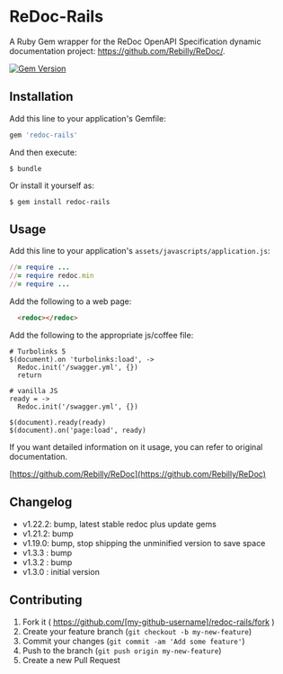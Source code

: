# ReDoc-Rails

A Ruby Gem wrapper for the ReDoc OpenAPI Specification dynamic documentation
project: https://github.com/Rebilly/ReDoc/.

[![Gem Version](https://badge.fury.io/rb/redoc-rails.svg)](http://badge.fury.io/rb/redoc-rails)

## Installation

Add this line to your application's Gemfile:

```ruby
gem 'redoc-rails'
```

And then execute:

    $ bundle

Or install it yourself as:

    $ gem install redoc-rails

## Usage

Add this line to your application's `assets/javascripts/application.js`:

```ruby
//= require ...
//= require redoc.min
//= require ...
```

Add the following to a web page:
```html
  <redoc></redoc>
```

Add the following to the appropriate js/coffee file:

```
# Turbolinks 5
$(document).on 'turbolinks:load', ->
  Redoc.init('/swagger.yml', {})
  return

# vanilla JS
ready = ->
  Redoc.init('/swagger.yml', {})

$(document).ready(ready)
$(document).on('page:load', ready)
```

If you want detailed information on it usage, you can refer to original documentation.

[https://github.com/Rebilly/ReDoc](https://github.com/Rebilly/ReDoc)

## Changelog

  - v1.22.2: bump, latest stable redoc plus update gems
  - v1.21.2: bump
  - v1.19.0: bump, stop shipping the unminified version to save space
  - v1.3.3 : bump
  - v1.3.2 : bump
  - v1.3.0 : initial version

## Contributing

1. Fork it ( https://github.com/[my-github-username]/redoc-rails/fork )
2. Create your feature branch (`git checkout -b my-new-feature`)
3. Commit your changes (`git commit -am 'Add some feature'`)
4. Push to the branch (`git push origin my-new-feature`)
5. Create a new Pull Request

